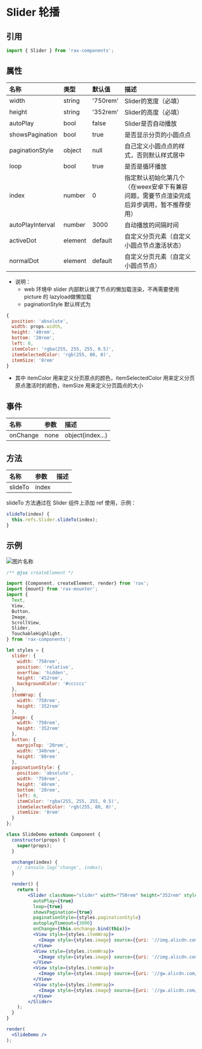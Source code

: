 # Slider 轮播

## 引用

```jsx
import { Slider } from 'rax-components';
```

## 属性

| 名称               | 类型      | 默认值      | 描述                                       |
| :--------------- | :------ | :------- | :--------------------------------------- |
| width            | string  | '750rem' | Slider的宽度（必填）                            |
| height           | string  | '352rem' | Slider的高度（必填）                            |
| autoPlay         | bool    | false    | Slider是否自动播放                             |
| showsPagination  | bool    | true     | 是否显示分页的小圆点点                              |
| paginationStyle  | object  | null     | 自己定义小圆点点的样式，否则默认样式居中                     |
| loop             | bool    | true     | 是否是循环播放                                  |
| index            | number  | 0        | 指定默认初始化第几个（在weex安卓下有兼容问题，需要节点渲染完成后异步调用，暂不推荐使用） |
| autoPlayInterval | number  | 3000     | 自动播放的间隔时间                                |
| activeDot        | element | default  | 自定义分页元素（自定义小圆点节点激活状态）                    |
| normalDot        | element | default  | 自定义分页元素（自定义小圆点节点）                        |

- 说明：
  - web 环境中 slider 内部默认做了节点的懒加载渲染，不再需要使用 picture 的 lazyload做懒加载
  - paginationStyle 默认样式为

```jsx
{
  position: 'absolute',
  width: props.width,
  height: '40rem',
  bottom: '20rem',
  left: 0,
  itemColor: 'rgba(255, 255, 255, 0.5)',
  itemSelectedColor: 'rgb(255, 80, 0)',
  itemSize: '8rem'
}
```

- 其中 itemColor 用来定义分页原点的颜色，itemSelectedColor 用来定义分页原点激活时的颜色，itemSize 用来定义分页圆点的大小

## 事件

| 名称       | 参数   | 描述               |
| :------- | :--- | :--------------- |
| onChange | none | object{index...} |

## 方法

| 名称      | 参数    | 描述   |
| :------ | :---- | ---- |
| slideTo | index |      |

slideTo 方法通过在 Slider 组件上添加 ref 使用，示例：

```jsx
slideTo(index) {
  this.refs.Slider.slideTo(index);
}
```



## 示例


<img src="https://img.alicdn.com/tps/TB1Wk18KVXXXXbYXVXXXXXXXXXX-392-211.gif" alt="图片名称" align=center />

```jsx
/** @jsx createElement */

import {Component, createElement, render} from 'rax';
import {mount} from 'rax-mounter';
import {
  Text,
  View,
  Button,
  Image,
  ScrollView,
  Slider,
  TouchableHighlight,
} from 'rax-components';

let styles = {
  slider: {
    width: '750rem',
    position: 'relative',
    overflow: 'hidden',
    height: '452rem',
    backgroundColor: '#cccccc'
  },
  itemWrap: {
    width: '750rem',
    height: '352rem'
  },
  image: {
    width: '750rem',
    height: '352rem'
  },
  button: {
    marginTop: '20rem',
    width: '340rem',
    height: '80rem'
  },
  paginationStyle: {
    position: 'absolute',
    width: '750rem',
    height: '40rem',
    bottom: '20rem',
    left: 0,
    itemColor: 'rgba(255, 255, 255, 0.5)',
    itemSelectedColor: 'rgb(255, 80, 0)',
    itemSize: '8rem'
  }
};

class SlideDemo extends Component {
  constructor(props) {
    super(props);
  }

  onchange(index) {
    // console.log('change', index);
  }

  render() {
    return (
        <Slider className="slider" width="750rem" height="352rem" style={styles.slider}
          autoPlay={true}
          loop={true}
          showsPagination={true}
          paginationStyle={styles.paginationStyle}
          autoplayTimeout={3000}
          onChange={this.onchange.bind(this)}>
          <View style={styles.itemWrap}>
            <Image style={styles.image} source={{uri: '//img.alicdn.com/tps/TB1m2LyJFXXXXbHXpXXXXXXXXXX-1125-352.jpg_q50.jpg'}} />
          </View>
          <View style={styles.itemWrap}>
            <Image style={styles.image} source={{uri: '//img.alicdn.com/tps/TB1ogUvJFXXXXaAXXXXXXXXXXXX-1125-352.jpg_q50.jpg'}} />
          </View>
          <View style={styles.itemWrap}>
            <Image style={styles.image} source={{uri: '//gw.alicdn.com/tps/i4/TB1pgxYJXXXXXcAXpXXrVZt0FXX-640-200.jpg_q50.jpg'}} />
          </View>
          <View style={styles.itemWrap}>
            <Image style={styles.image} source={{uri: '//gw.alicdn.com/imgextra/i4/3/TB2STElaohnpuFjSZFPXXb_4XXa_!!3-0-yamato.jpg_q50.jpg'}} />
          </View>
        </Slider>
    );
  }
}

render(
  <SlideDemo />
);

```

